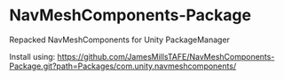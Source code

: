 # NavMeshComponents-Package
Repacked NavMeshComponents for Unity PackageManager

Install using: https://github.com/JamesMillsTAFE/NavMeshComponents-Package.git?path=Packages/com.unity.navmeshcomponents/
